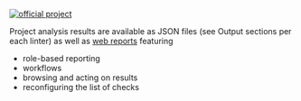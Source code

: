 [//]: # (title: Inspection results)

[![official project](https://jb.gg/badges/official-flat-square.svg)](https://confluence.jetbrains.com/display/ALL/JetBrains+on+GitHub)

Project analysis results are available as JSON files (see Output sections per each linter) as well as [web reports](ui-overview.md) featuring
- role-based reporting
- workflows
- browsing and acting on results
- reconfiguring the list of checks
